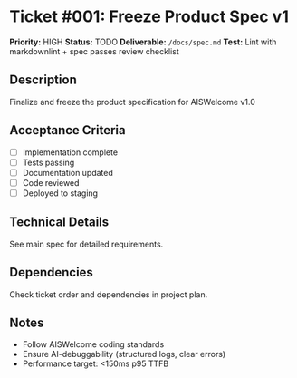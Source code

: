 # Ticket #001: Freeze Product Spec v1

**Priority:** HIGH
**Status:** TODO
**Deliverable:** `/docs/spec.md`
**Test:** Lint with markdownlint + spec passes review checklist

## Description
Finalize and freeze the product specification for AISWelcome v1.0

## Acceptance Criteria
- [ ] Implementation complete
- [ ] Tests passing
- [ ] Documentation updated
- [ ] Code reviewed
- [ ] Deployed to staging

## Technical Details
See main spec for detailed requirements.

## Dependencies
Check ticket order and dependencies in project plan.

## Notes
- Follow AISWelcome coding standards
- Ensure AI-debuggability (structured logs, clear errors)
- Performance target: <150ms p95 TTFB
